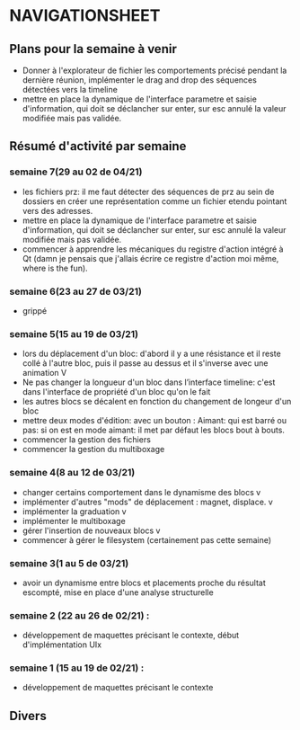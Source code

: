 # NAVIGATIONSHEET

## Plans pour la semaine à venir

- Donner à l'explorateur de fichier les comportements précisé pendant la dernière réunion, implémenter le drag and drop des séquences détectées vers la timeline
- mettre en place la dynamique de l'interface parametre et saisie d'information, qui doit se déclancher sur enter, sur esc annulé la valeur modifiée mais pas validée.

## Résumé d'activité par semaine

### semaine 7(29 au 02 de 04/21)

- les fichiers prz: il me faut détecter des séquences de prz au sein de dossiers
en créer une représentation comme un fichier etendu pointant vers des adresses.
- mettre en place la dynamique de l'interface parametre et saisie d'information, qui doit se déclancher sur enter, sur esc annulé la valeur modifiée mais pas validée.
- commencer à apprendre les mécaniques du registre d'action intégré à Qt (damn je pensais que j'allais écrire ce registre d'action moi même, where is the fun). 

### semaine 6(23 au 27 de 03/21)

- grippé

### semaine 5(15 au 19 de 03/21)

- lors du déplacement d'un bloc: d'abord il y a une résistance et il reste collé à l'autre bloc, puis il passe au dessus et il s'inverse avec une animation V
- Ne pas changer la longueur d'un bloc dans l’interface timeline: c'est dans l'interface de propriété d'un bloc qu'on le fait
- les autres blocs se décalent en fonction du changement de longeur d'un bloc
- mettre deux modes d'édition: avec un bouton : Aimant: qui est barré ou pas: si on est en mode aimant: il met par défaut les blocs bout à bouts.
- commencer la gestion des fichiers
- commencer la gestion du multiboxage

### semaine 4(8 au 12 de 03/21)

- changer certains comportement dans le dynamisme des blocs v
- implémenter d'autres "mods" de déplacement : magnet, displace. v
- implémenter la graduation v
- implémenter le multiboxage
- gérer l'insertion de nouveaux blocs v
- commencer à gérer le filesystem (certainement pas cette semaine)

### semaine 3(1 au 5 de 03/21)
- avoir un dynamisme entre blocs et placements proche du résultat escompté, mise en place d'une analyse structurelle

### semaine 2 (22 au 26 de 02/21) :
- développement de maquettes précisant le contexte, début d'implémentation UIx

### semaine 1 (15 au 19 de 02/21) :
- développement de maquettes précisant le contexte


## Divers